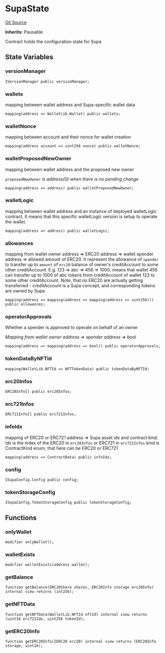 # SupaState
[Git Source](https://github.com/supafinance/supa-foundry/blob/00eb35447ebc05e824f31afa1581898206764621/src/supa/SupaState.sol)

**Inherits:**
Pausable

Contract holds the configuration state for Supa


## State Variables
### versionManager

```solidity
IVersionManager public versionManager;
```


### wallets
mapping between wallet address and Supa-specific wallet data


```solidity
mapping(address => WalletLib.Wallet) public wallets;
```


### walletNonce
mapping between account and their nonce for wallet creation


```solidity
mapping(address account => uint256 nonce) public walletNonce;
```


### walletProposedNewOwner
mapping between wallet address and the proposed new owner

*`proposedNewOwner` is address(0) when there is no pending change*


```solidity
mapping(address => address) public walletProposedNewOwner;
```


### walletLogic
mapping between wallet address and an instance of deployed walletLogic contract.
It means that this specific walletLogic version is setup to operate the wallet.


```solidity
mapping(address => address) public walletLogic;
```


### allowances
mapping from
wallet owner address => ERC20 address => wallet spender address => allowed amount of ERC20.
It represent the allowance of `spender` to transfer up to `amount` of `erc20` balance of
owner's creditAccount to some other creditAccount. E.g. 123 => abc => 456 => 1000, means that
wallet 456 can transfer up to 1000 of abc tokens from creditAccount of wallet 123 to some other creditAccount.
Note, that no ERC20 are actually getting transferred - creditAccount is a Supa concept, and
corresponding tokens are owned by Supa


```solidity
mapping(address => mapping(address => mapping(address => uint256))) public allowances;
```


### operatorApprovals
Whether a spender is approved to operate on behalf of an owner

*Mapping from wallet owner address => spender address => bool*


```solidity
mapping(address => mapping(address => bool)) public operatorApprovals;
```


### tokenDataByNFTId

```solidity
mapping(WalletLib.NFTId => NFTTokenData) public tokenDataByNFTId;
```


### erc20Infos

```solidity
ERC20Info[] public erc20Infos;
```


### erc721Infos

```solidity
ERC721Info[] public erc721Infos;
```


### infoIdx
mapping of ERC20 or ERC721 address => Supa asset idx and contract kind.
idx is the index of the ERC20 in `erc20Infos` or ERC721 in `erc721Infos`
kind is ContractKind enum, that here can be ERC20 or ERC721


```solidity
mapping(address => ContractData) public infoIdx;
```


### config

```solidity
ISupaConfig.Config public config;
```


### tokenStorageConfig

```solidity
ISupaConfig.TokenStorageConfig public tokenStorageConfig;
```


## Functions
### onlyWallet


```solidity
modifier onlyWallet();
```

### walletExists


```solidity
modifier walletExists(address wallet);
```

### getBalance


```solidity
function getBalance(ERC20Share shares, ERC20Info storage erc20Info) internal view returns (int256);
```

### getNFTData


```solidity
function getNFTData(WalletLib.NFTId nftId) internal view returns (uint16 erc721Idx, uint256 tokenId);
```

### getERC20Info


```solidity
function getERC20Info(IERC20 erc20) internal view returns (ERC20Info storage, uint16);
```

